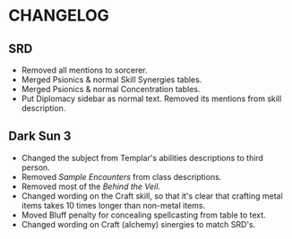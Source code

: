 # CHANGELOG

## SRD
- Removed all mentions to sorcerer.
- Merged Psionics & normal Skill Synergies tables.
- Merged Psionics & normal Concentration tables.
- Put Diplomacy sidebar as normal text. Removed its mentions from skill description.

## Dark Sun 3
- Changed the subject from Templar's abilities descriptions to third person.
- Removed _Sample Encounters_ from class descriptions.
- Removed most of the _Behind the Veil_.
- Changed wording on the Craft skill, so that it's clear that crafting metal items takes 10 times longer than non-metal items.
- Moved Bluff penalty for concealing spellcasting from table to text.
- Changed wording on Craft (alchemy) sinergies to match SRD's.
